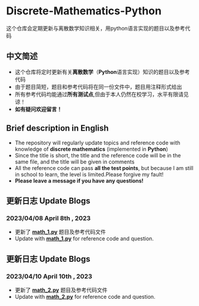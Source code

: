 # Discrete-Mathematics-Python
这个仓库会定期更新与离散数学知识相关，用python语言实现的题目以及参考代码
## 中文简述
* 这个仓库将定时更新有关**离散数学**（**Python**语言实现）知识的题目以及参考代码  
* 由于题目简短，题目和参考代码将在同一份文件中，题目用注释形式给出
* 所有参考代码均能通过**所有测试点**,但由于本人仍然在校学习，水平有限请见谅！  
* **如有疑问欢迎留言！**  

## Brief description in English
* The repository will regularly update topics and reference code with knowledge of **discrete mathematics** (implemented in **Python**)  
* Since the title is short, the title and the reference code will be in the same file, and the title will be given in comments  
* All the reference code can pass **all the test points**, but because I am still in school to learn, the level is limited.Please forgive my fault!  
* **Please leave a message if you have any questions!**  

## 更新日志 Update Blogs
### **2023/04/08** **April 8th , 2023**  
* 更新了 **[math_1.py](https://github.com/MossDream/Discrete-Mathematics-Python/blob/main/math_1.py)** 题目及参考代码文件  
* Update with **[math_1.py](https://github.com/MossDream/Discrete-Mathematics-Python/blob/main/math_1.py)** for reference code and question.  

## 更新日志 Update Blogs
### **2023/04/10** **April 10th , 2023**  
* 更新了 **[math_2.py](https://github.com/MossDream/Discrete-Mathematics-Python/blob/main/math_2.py)** 题目及参考代码文件  
* Update with **[math_2.py](https://github.com/MossDream/Discrete-Mathematics-Python/blob/main/math_2.py)** for reference code and question.  
